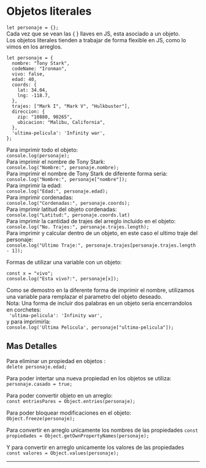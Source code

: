 # Objetos literales

`let personaje = {};`  
Cada vez que se vean las { } llaves en JS, esta asociado a un objeto.  
Los objetos literales tienden a trabajar de forma flexible en JS, como lo vimos en los arreglos.

```
let personaje = {
  nombre: "Tony Stark",
  codeName: "Ironman",
  vivo: false,
  edad: 40,
  coords: {
    lat: 34.04,
    lng: -118.7,
  },
  trajes: ["Mark I", "Mark V", "Hulkbuster"],
  direccion: {
    zip: "10880, 90265",
    ubicacion: "Malibu, California",
  },
  'ultima-pelicula': 'Infinity war',
};
```

Para imprimir todo el objeto:  
`console.log(personaje);`  
Para imprimir el nombre de Tony Stark:  
`console.log("Nombre:", personaje.nombre);`  
Para imprimir el nombre de Tony Stark de diferente forma seria:  
`console.log("Nombre:", personaje["nombre"]);`  
Para imprimir la edad:  
`console.log("Edad:", personaje.edad);`  
Para imprimir cordenadas:  
`console.log("Cordenadas:", personaje.coords);`  
Para imprimir latitud del objeto cordenadas:  
`console.log("Latitud:", personaje.coords.lat)`  
Para imprimir la cantidad de trajes del arreglo incluido en el objeto:  
`console.log("No. Trajes:", personaje.trajes.length);`  
Para imprimir y calcular dentro de un objeto, en este caso el ultimo traje del personaje:  
`console.log("Ultimo Traje:", personaje.trajes[personaje.trajes.length - 1]);`

Formas de utilizar una variable con un objeto:

```
const x = "vivo";
console.log("Esta vivo?:", personaje[x]);
```

Como se demostro en la diferente forma de imprimir el nombre, utilizamos una variable para remplazar el parametro del objeto deseado.  
 Nota: Una forma de incluir dos palabras en un objeto seria encerrandolos en corchetes:  
 ` 'ultima-pelicula': 'Infinity war',`  
 y para imprimirla:  
 `console.log('Ultima Pelicula', personaje["ultima-pelicula"]);`

## Mas Detalles

Para eliminar un propiedad en objetos :  
`delete personaje.edad;`

Para poder intertar una nueva propiedad en los objetos se utiliza:  
`personaje.casado = true;`

Para poder convertir objeto en un arreglo:  
`const entriesPares = Object.entries(personaje);`

Para poder bloquear modificaciones en el objeto:  
`Object.freeze(personaje);`

Para convertir en arreglo unicamente los nombres de las propiedades
`const propiedades = Object.getOwnPropertyNames(personaje);`

Y para convertir en arreglo unicamente los valores de las propiedades  
`const valores = Object.values(personaje);`
****